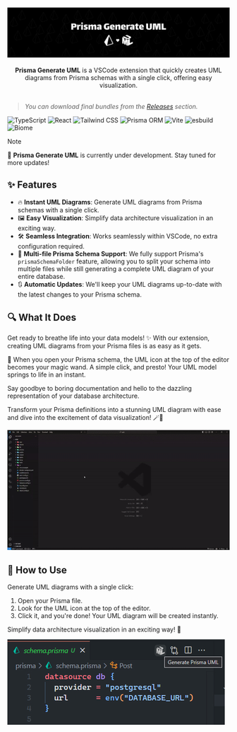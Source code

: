 <br />
<p align="center">
    <a href="#" target="_blank"><img src="./media/readme/banner.jpg" alt="logo"></a>
    <br />
    <br />
    <b>Prisma Generate UML</b> is a VSCode extension that quickly creates UML diagrams from Prisma schemas with a single click, offering easy visualization.
    <br />
    <br />
</p>

> _You can download final bundles from the [Releases](https://github.com/AbianS/prisma-generate-uml/releases) section._

![TypeScript](https://img.shields.io/badge/TypeScript-007ACC?style=for-the-badge&logo=typescript&logoColor=white) ![React](https://img.shields.io/badge/React-20232A?style=for-the-badge&logo=react&logoColor=61DAFB) ![Tailwind CSS](https://img.shields.io/badge/Tailwind_CSS-38B2AC?style=for-the-badge&logo=tailwind-css&logoColor=white) ![Prisma ORM](https://img.shields.io/badge/Prisma-2D3748?style=for-the-badge&logo=prisma&logoColor=white) ![Vite](https://img.shields.io/badge/Vite-646CFF?style=for-the-badge&logo=vite&logoColor=white) ![esbuild](https://img.shields.io/badge/esbuild-FFCF00?style=for-the-badge&logo=esbuild&logoColor=white) ![Biome](https://img.shields.io/badge/Biome-009688?style=for-the-badge&logo=biome&logoColor=white)

> [!NOTE]
> 🚧
> **Prisma Generate UML** is currently under development. Stay tuned for more updates!

## ✨ Features

- 🔥 **Instant UML Diagrams**: Generate UML diagrams from Prisma schemas with a single click.
- 🖼 **Easy Visualization**: Simplify data architecture visualization in an exciting way.
- 🛠 **Seamless Integration**: Works seamlessly within VSCode, no extra configuration required.
- 📂 **Multi-file Prisma Schema Support**: We fully support Prisma's `prismaSchemaFolder` feature, allowing you to split your schema into multiple files while still generating a complete UML diagram of your entire database.
- 🔃 **Automatic Updates**: We'll keep your UML diagrams up-to-date with the latest changes to your Prisma schema.

## 🔍 What It Does

Get ready to breathe life into your data models! ✨ With our extension, creating UML diagrams from your Prisma files is as easy as it gets.

🚀 When you open your Prisma schema, the UML icon at the top of the editor becomes your magic wand. A simple click, and presto! Your UML model springs to life in an instant.

Say goodbye to boring documentation and hello to the dazzling representation of your database architecture.

Transform your Prisma definitions into a stunning UML diagram with ease and dive into the excitement of data visualization! 🪄💎

![Example](media/readme/example.gif)

## 🚀 How to Use

Generate UML diagrams with a single click:

1. Open your Prisma file.
2. Look for the UML icon at the top of the editor.
3. Click it, and you're done! Your UML diagram will be created instantly.

Simplify data architecture visualization in an exciting way! 🚀

![usage](media/readme/usage.jpg)
